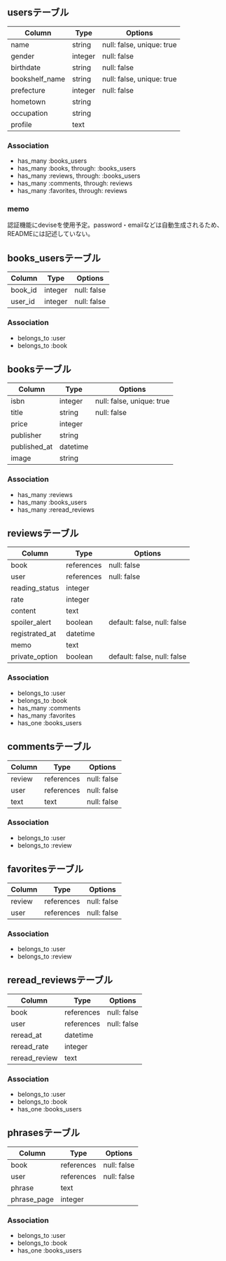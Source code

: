 ## usersテーブル

|Column|Type|Options|
|------|----|-------|
|name|string|null: false, unique: true|
|gender|integer|null: false|
|birthdate|string|null: false|
|bookshelf_name|string|null: false, unique: true|
|prefecture|integer|null: false|
|hometown|string|
|occupation|string|
|profile|text|

### Association
- has_many :books_users
- has_many :books, through: :books_users
- has_many :reviews, through: :books_users
- has_many :comments, through: reviews
- has_many :favorites, through: reviews

### memo
認証機能にdeviseを使用予定。password・emailなどは自動生成されるため、READMEには記述していない。

## books_usersテーブル

|Column|Type|Options|
|------|----|-------|
|book_id|integer|null: false|
|user_id|integer|null: false|

### Association
- belongs_to :user
- belongs_to :book

## booksテーブル

|Column|Type|Options|
|------|----|-------|
|isbn|integer|null: false, unique: true|
|title|string|null: false|
|price|integer|
|publisher|string|
|published_at|datetime|
|image|string|

### Association
- has_many :reviews
- has_many :books_users
- has_many :reread_reviews

## reviewsテーブル

|Column|Type|Options|
|------|----|-------|
|book|references|null: false|
|user|references|null: false|
|reading_status|integer|
|rate|integer|
|content|text|
|spoiler_alert|boolean|default: false, null: false|
|registrated_at|datetime|
|memo|text|
|private_option|boolean|default: false, null: false|

### Association
- belongs_to :user
- belongs_to :book
- has_many :comments
- has_many :favorites
- has_one :books_users

## commentsテーブル

|Column|Type|Options|
|------|----|-------|
|review|references|null: false|
|user|references|null: false|
|text|text|null: false|

### Association
- belongs_to :user
- belongs_to :review

## favoritesテーブル

|Column|Type|Options|
|------|----|-------|
|review|references|null: false|
|user|references|null: false|

### Association
- belongs_to :user
- belongs_to :review



## reread_reviewsテーブル

|Column|Type|Options|
|------|----|-------|
|book|references|null: false|
|user|references|null: false|
|reread_at|datetime|
|reread_rate|integer|
|reread_review|text|

### Association
- belongs_to :user
- belongs_to :book
- has_one :books_users

## phrasesテーブル

|Column|Type|Options|
|------|----|-------|
|book|references|null: false|
|user|references|null: false|
|phrase|text|
|phrase_page|integer||

### Association
- belongs_to :user
- belongs_to :book
- has_one :books_users

